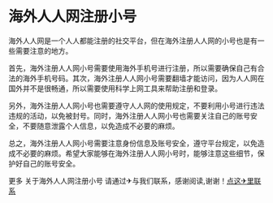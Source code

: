 # 海外人人网注册小号

海外人人网是一个人人都能注册的社交平台，但在海外注册人人网的小号也是有一些需要注意的地方。

首先，海外注册人人网小号需要使用海外手机号进行注册，所以需要确保自己有合法的海外手机号码。其次，海外注册人人网小号需要翻墙才能访问，因为人人网在国外并不是很畅通，所以需要使用科学上网工具来帮助注册和登录。

另外，海外注册人人网小号也需要遵守人人网的使用规定，不要利用小号进行违法违规的活动，以免被封号。同时，海外注册人人网小号也需要关注自己的账号安全，不要随意泄露个人信息，以免造成不必要的麻烦。

总之，海外注册人人网小号需要注意身份信息及账号安全，遵守平台规定，以免造成不必要的麻烦。希望大家能够在海外注册人人网小号时，能够注意这些细节，保护好自己的账号安全。

更多 关于海外人人网注册小号 请通过✈与我们联系，感谢阅读,谢谢！[点这✈里联系](https://1.k02.cc)